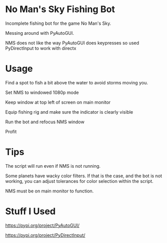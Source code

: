 # No Man's Sky Fishing Bot 

  Incomplete fishing bot for the game No Man's Sky.

  Messing around with PyAutoGUI.

  NMS does not like the way PyAutoGUI does keypresses so used PyDirectInput to work with directx

# Usage

  Find a spot to fish a bit above the water to avoid storms moving you.

  Set NMS to windowed 1080p mode

  Keep window at top left of screen on main monitor

  Equip fishing rig and make sure the indicator is clearly visible

  Run the bot and refocus NMS window

  Profit

# Tips

  The script will run even if NMS is not running.

  Some planets have wacky color filters. If that is the case, and the bot is not working,
  you can adjust tolerances for color selection within the script. 

  NMS must be on main monitor to function. 

  

# Stuff I Used

https://pypi.org/project/PyAutoGUI/

https://pypi.org/project/PyDirectInput/




